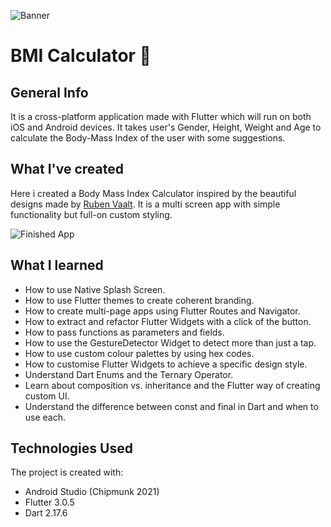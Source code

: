 ![Banner](https://media-exp1.licdn.com/dms/image/C4D16AQGgtoysl9LJlQ/profile-displaybackgroundimage-shrink_350_1400/0/1651058496749?e=1674691200&v=beta&t=57iiH-q-Wtt5ZtH-TZ9-uTfQ0SddTqqhogLdiNjMIhI)


# BMI Calculator 💪

## General Info

It is a cross-platform application made with Flutter which will run on both iOS and Android devices. It takes user's Gender, Height, Weight and Age to calculate the Body-Mass Index of the user with some suggestions. 


## What I've created

Here i created a Body Mass Index Calculator inspired by the beautiful designs made by [Ruben Vaalt](https://dribbble.com/shots/4585382-Simple-BMI-Calculator). It is a multi screen app with simple functionality but full-on custom styling.

![Finished App](https://media2.giphy.com/media/T4snCAUGdwuYXjTwbO/giphy.gif?cid=790b76117087c644737f076a5090d740f9f00815fe7b1ae2&rid=giphy.gif&ct=g)

## What I learned

- How to use Native Splash Screen.
- How to use Flutter themes to create coherent branding.
- How to create multi-page apps using Flutter Routes and Navigator.
- How to extract and refactor Flutter Widgets with a click of the button.
- How to pass functions as parameters and fields.
- How to use the GestureDetector Widget to detect more than just a tap.
- How to use custom colour palettes by using hex codes.
- How to customise Flutter Widgets to achieve a specific design style.
- Understand Dart Enums and the Ternary Operator.
- Learn about composition vs. inheritance and the Flutter way of creating custom UI.
- Understand the difference between const and final in Dart and when to use each.

## Technologies Used
The project is created with:
  * Android Studio (Chipmunk 2021)
  * Flutter 3.0.5
  * Dart 2.17.6
